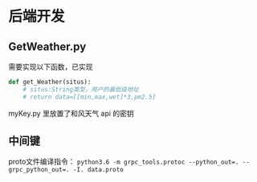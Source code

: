 # 后端开发

## GetWeather.py

需要实现以下函数，已实现

```python
def get_Weather(situs):
    # situs:String类型，用户的最低级地址
    # return data=[[min,max,wet]*3,pm2.5]
```

myKey.py 里放置了和风天气 api 的密钥
## 中间键
proto文件编译指令：
`python3.6 -m grpc_tools.protoc --python_out=. --grpc_python_out=. -I. data.proto`
